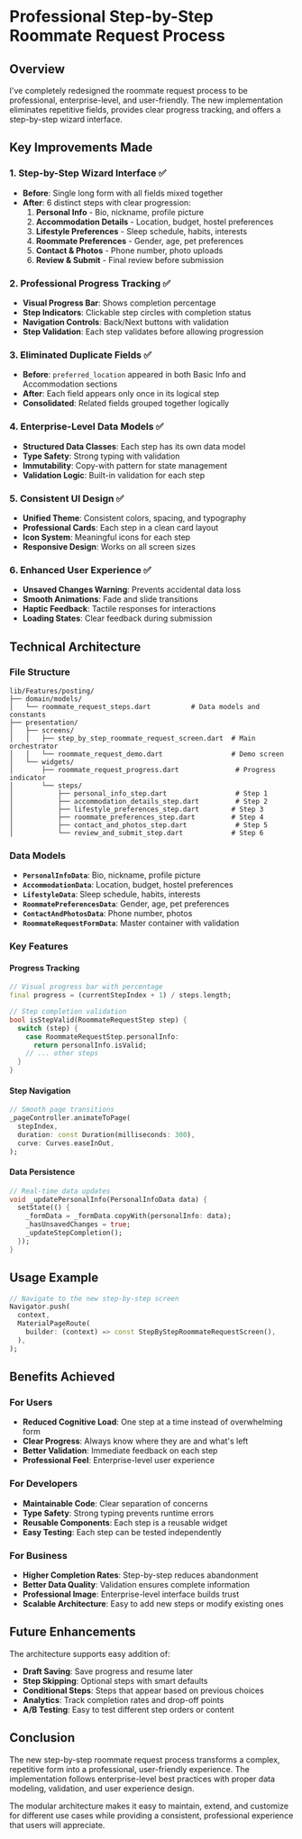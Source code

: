 # Professional Step-by-Step Roommate Request Process

## Overview
I've completely redesigned the roommate request process to be professional, enterprise-level, and user-friendly. The new implementation eliminates repetitive fields, provides clear progress tracking, and offers a step-by-step wizard interface.

## Key Improvements Made

### 1. **Step-by-Step Wizard Interface** ✅
- **Before**: Single long form with all fields mixed together
- **After**: 6 distinct steps with clear progression:
  1. **Personal Info** - Bio, nickname, profile picture
  2. **Accommodation Details** - Location, budget, hostel preferences
  3. **Lifestyle Preferences** - Sleep schedule, habits, interests
  4. **Roommate Preferences** - Gender, age, pet preferences
  5. **Contact & Photos** - Phone number, photo uploads
  6. **Review & Submit** - Final review before submission

### 2. **Professional Progress Tracking** ✅
- **Visual Progress Bar**: Shows completion percentage
- **Step Indicators**: Clickable step circles with completion status
- **Navigation Controls**: Back/Next buttons with validation
- **Step Validation**: Each step validates before allowing progression

### 3. **Eliminated Duplicate Fields** ✅
- **Before**: `preferred_location` appeared in both Basic Info and Accommodation sections
- **After**: Each field appears only once in its logical step
- **Consolidated**: Related fields grouped together logically

### 4. **Enterprise-Level Data Models** ✅
- **Structured Data Classes**: Each step has its own data model
- **Type Safety**: Strong typing with validation
- **Immutability**: Copy-with pattern for state management
- **Validation Logic**: Built-in validation for each step

### 5. **Consistent UI Design** ✅
- **Unified Theme**: Consistent colors, spacing, and typography
- **Professional Cards**: Each step in a clean card layout
- **Icon System**: Meaningful icons for each step
- **Responsive Design**: Works on all screen sizes

### 6. **Enhanced User Experience** ✅
- **Unsaved Changes Warning**: Prevents accidental data loss
- **Smooth Animations**: Fade and slide transitions
- **Haptic Feedback**: Tactile responses for interactions
- **Loading States**: Clear feedback during submission

## Technical Architecture

### File Structure
```
lib/Features/posting/
├── domain/models/
│   └── roommate_request_steps.dart          # Data models and constants
├── presentation/
│   ├── screens/
│   │   ├── step_by_step_roommate_request_screen.dart  # Main orchestrator
│   │   └── roommate_request_demo.dart                 # Demo screen
│   └── widgets/
│       ├── roommate_request_progress.dart              # Progress indicator
│       └── steps/
│           ├── personal_info_step.dart                 # Step 1
│           ├── accommodation_details_step.dart         # Step 2
│           ├── lifestyle_preferences_step.dart        # Step 3
│           ├── roommate_preferences_step.dart         # Step 4
│           ├── contact_and_photos_step.dart            # Step 5
│           └── review_and_submit_step.dart            # Step 6
```

### Data Models
- **`PersonalInfoData`**: Bio, nickname, profile picture
- **`AccommodationData`**: Location, budget, hostel preferences
- **`LifestyleData`**: Sleep schedule, habits, interests
- **`RoommatePreferencesData`**: Gender, age, pet preferences
- **`ContactAndPhotosData`**: Phone number, photos
- **`RoommateRequestFormData`**: Master container with validation

### Key Features

#### Progress Tracking
```dart
// Visual progress bar with percentage
final progress = (currentStepIndex + 1) / steps.length;

// Step completion validation
bool isStepValid(RoommateRequestStep step) {
  switch (step) {
    case RoommateRequestStep.personalInfo:
      return personalInfo.isValid;
    // ... other steps
  }
}
```

#### Step Navigation
```dart
// Smooth page transitions
_pageController.animateToPage(
  stepIndex,
  duration: const Duration(milliseconds: 300),
  curve: Curves.easeInOut,
);
```

#### Data Persistence
```dart
// Real-time data updates
void _updatePersonalInfo(PersonalInfoData data) {
  setState(() {
    _formData = _formData.copyWith(personalInfo: data);
    _hasUnsavedChanges = true;
    _updateStepCompletion();
  });
}
```

## Usage Example

```dart
// Navigate to the new step-by-step screen
Navigator.push(
  context,
  MaterialPageRoute(
    builder: (context) => const StepByStepRoommateRequestScreen(),
  ),
);
```

## Benefits Achieved

### For Users
- **Reduced Cognitive Load**: One step at a time instead of overwhelming form
- **Clear Progress**: Always know where they are and what's left
- **Better Validation**: Immediate feedback on each step
- **Professional Feel**: Enterprise-level user experience

### For Developers
- **Maintainable Code**: Clear separation of concerns
- **Type Safety**: Strong typing prevents runtime errors
- **Reusable Components**: Each step is a reusable widget
- **Easy Testing**: Each step can be tested independently

### For Business
- **Higher Completion Rates**: Step-by-step reduces abandonment
- **Better Data Quality**: Validation ensures complete information
- **Professional Image**: Enterprise-level interface builds trust
- **Scalable Architecture**: Easy to add new steps or modify existing ones

## Future Enhancements

The architecture supports easy addition of:
- **Draft Saving**: Save progress and resume later
- **Step Skipping**: Optional steps with smart defaults
- **Conditional Steps**: Steps that appear based on previous choices
- **Analytics**: Track completion rates and drop-off points
- **A/B Testing**: Easy to test different step orders or content

## Conclusion

The new step-by-step roommate request process transforms a complex, repetitive form into a professional, user-friendly experience. The implementation follows enterprise-level best practices with proper data modeling, validation, and user experience design.

The modular architecture makes it easy to maintain, extend, and customize for different use cases while providing a consistent, professional experience that users will appreciate.









